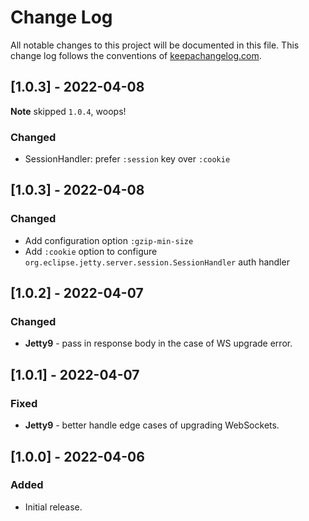 # Change Log
All notable changes to this project will be documented in this file. This change log follows the conventions of [keepachangelog.com](http://keepachangelog.com/).

## [1.0.3] - 2022-04-08
**Note** skipped `1.0.4`, woops!

### Changed
- SessionHandler: prefer `:session` key over `:cookie`

## [1.0.3] - 2022-04-08
### Changed
- Add configuration option `:gzip-min-size`
- Add `:cookie` option to configure `org.eclipse.jetty.server.session.SessionHandler` auth handler

## [1.0.2] - 2022-04-07
### Changed
- **Jetty9** - pass in response body in the case of WS upgrade error.


## [1.0.1] - 2022-04-07
### Fixed
- **Jetty9** - better handle edge cases of upgrading WebSockets.


## [1.0.0] - 2022-04-06
### Added
- Initial release.
